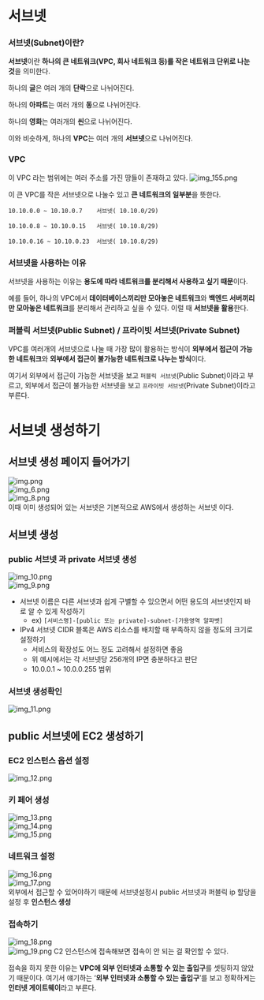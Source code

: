 # 서브넷

### 서브넷(Subnet)이란?

**서브넷**이란 **하나의 큰 네트워크(VPC, 회사 네트워크 등)를 작은 네트워크 단위로 나눈 것**을 의미한다.

하나의 **글**은 여러 개의 **단락**으로 나뉘어진다.

하나의 **아파트**는 여러 개의 **동**으로 나뉘어진다.

하나의 **영화**는 여러개의 **씬**으로 나뉘어진다.

이와 비슷하게, 하나의 **VPC**는 여러 개의 **서브넷**으로 나뉘어진다.  
  
### VPC
이 VPC 라는 범위에는 여러 주소를 가진 땅들이 존재하고 있다.
![img_155.png](../../img/img_158.png)  
  
이 큰 VPC를 작은 서브넷으로 나눌수 있고 **큰 네트워크의 일부분**을 뜻한다.  
```
10.10.0.0 ~ 10.10.0.7    서브넷( 10.10.0/29)

10.10.0.8 ~ 10.10.0.15   서브넷( 10.10.8/29)

10.10.0.16 ~ 10.10.0.23  서브넷( 10.10.8/29)
```

### 서브넷을 사용하는 이유

서브넷을 사용하는 이유는 **용도에 따라 네트워크를 분리해서 사용하고 싶기 때문**이다.

예를 들어, 하나의 VPC에서 **데이터베이스끼리만 모아놓은 네트워크**와 **백엔드 서버끼리만 모아놓은 네트워크**를 분리해서 관리하고 싶을 수 있다. 이럴 때 **서브넷을 활용**한다.  


### 퍼블릭 서브넷(Public Subnet) / 프라이빗 서브넷(Private Subnet)

VPC를 여러개의 서브넷으로 나눌 때 가장 많이 활용하는 방식이 **외부에서 접근이 가능한 네트워크**와 **외부에서 접근이 불가능한 네트워크로 나누는 방식**이다.   
  
여기서 외부에서 접근이 가능한 서브넷을 보고 `퍼블릭 서브넷`(Public Subnet)이라고 부르고, 외부에서 접근이 불가능한 서브넷을 보고 `프라이빗 서브넷`(Private Subnet)이라고 부른다.  
  
# 서브넷 생성하기
  
## 서브넷 생성 페이지 들어가기
![img.png](img/img.png)  
![img_6.png](img/img_6.png)  
![img_8.png](img/img_8.png)  
이때 이미 생성되어 있는 서브넷은 기본적으로 AWS에서 생성하는 서브넷 이다.  
  
## 서브넷 생성
  
### public 서브넷 과 private 서브넷 생성
   
![img_10.png](img/img_10.png)  
![img_9.png](img/img_9.png)  

- 서브넷 이름은 다른 서브넷과 쉽게 구별할 수 있으면서 어떤 용도의 서브넷인지 바로 알 수 있게 작성하기
    - ex) `[서비스명]-[public 또는 private]-subnet-[가용영역 알파벳]`
- IPv4 서브넷 CIDR 블록은 AWS 리소스를 배치할 때 부족하지 않을 정도의 크기로 설정하기
    - 서비스의 확장성도 어느 정도 고려해서 설정하면 좋음
    - 위 예시에서는 각 서브넷당 256개의 IP면 충분하다고 판단
    - 10.0.0.1 ~ 10.0.0.255 범위
  
### 서브넷 생성확인
![img_11.png](img/img_11.png)  
  
  
## public 서브넷에 EC2 생성하기  
### EC2 인스턴스 옵션 설정
![img_12.png](img/img_12.png)  
  
### 키 페어 생성
![img_13.png](img/img_13.png)  
![img_14.png](img/img_14.png)  
![img_15.png](img/img_15.png)  

### 네트워크 설정
![img_16.png](img/img_16.png)  
![img_17.png](img/img_17.png)  
외부에서 접근할 수 있어야하기 때문에 서브넷설정시 public 서브넷과 퍼블릭 ip 할당을 설정 후 **인스턴스 생성** 
  
  
### 접속하기  
![img_18.png](img/img_18.png)  
![img_19.png](img/img_19.png)
C2 인스턴스에 접속해보면 접속이 안 되는 걸 확인할 수 있다.  

접속을 하지 못한 이유는 **VPC에 외부 인터넷과 소통할 수 있는 출입구**를 셋팅하지 않았기 때문이다. 여기서 얘기하는 ‘**외부 인터넷과 소통할 수 있는 출입구**’를 보고 정확하게는 **인터넷 게이트웨이**라고 부른다.